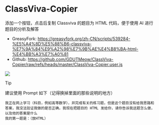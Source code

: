 # ClassViva-Copier

添加一个按钮，点击后复制 Classviva 的题目为 HTML 代码，便于使用 AI 进行题目的分析及解答

- GreasyFork: https://greasyfork.org/zh-CN/scripts/539284-%E5%A4%8D%E5%88%B6-classviva-%E7%9A%84%E9%A2%98%E7%9B%AE%E4%B8%BA-html-%E4%BB%A3%E7%A0%81
- Github: https://github.com/GDUTMeow/ClassViva-Copier/raw/refs/heads/master/ClassViva-Copier.user.js

![](https://cdn.jsdelivr.net/gh/GDUTMeow/ClassViva-Copier/img/msedge_eoz8WVc93Y.png)

> [!tip]
>
> 建议使用 Prompt 如下（记得换掉里面的那些说明的地方）
> ```
> 我正在网上学习（科目，例如高等数学），并完成有关的练习题，但是这个题目没有给我思路和答案，我没法验证我做的是否正确，我现在把题目的 HTML 发给你，请你告诉我这题怎么做，以及他的答案是什么
> 我的第一题是：（放HTML）
> ```
